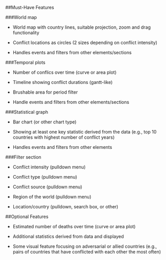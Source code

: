 ##Must-Have Features

###World map 

* World map with country lines, suitable projection, zoom and drag functionality

* Conflict locations as circles (2 sizes depending on conflict intensity)

* Handles events and filters from other elements/sections

###Temporal plots

* Number of conflics over time (curve or area plot)

* Timeline showing conflict durations (gantt-like)

* Brushable area for period filter

* Handle events and filters from other elements/sections

###Statistical graph

* Bar chart (or other chart type) 

* Showing at least one key statistic derived from the data (e.g., top 10 countries with highest number of conflict years)

* Handles events and filters from other elements


###Filter section

* Conflict intensity (pulldown menu)

* Conflict type (pulldown menu) 

* Conflict source (pulldown menu) 

* Region of the world (pulldown menu) 

* Location/country (pulldown, search box, or other)


##Optional Features

* Estimated number of deaths over time (curve or area plot) 

* Additional statistics derived from data and displayed

* Some visual feature focusing on adversarial or allied countries (e.g., pairs of countries that have conflicted with each other the most often)
